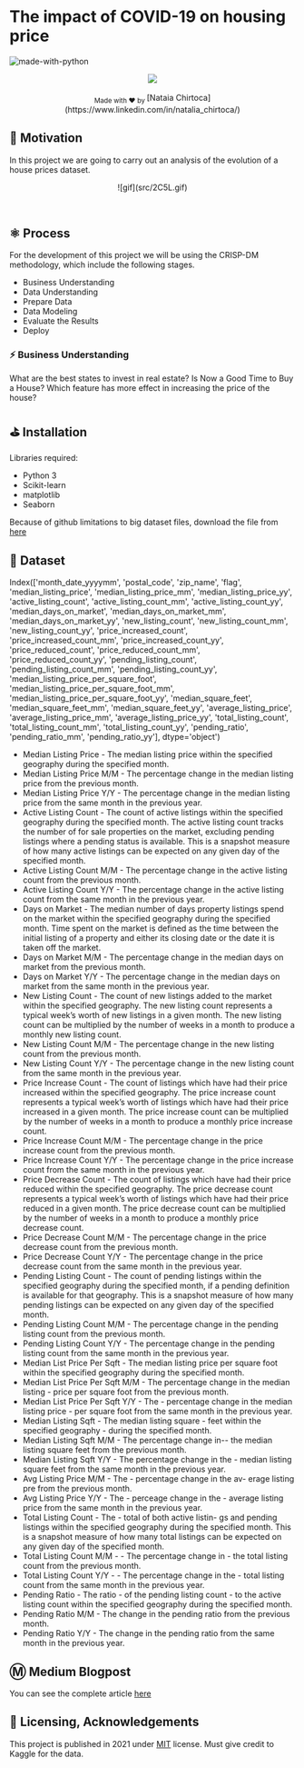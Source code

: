 # The impact of COVID-19 on housing price

![made-with-python](https://img.shields.io/badge/Made%20with-Python3-brightgreen)

<!-- primary badges -------------------------------------->
<p align="center">
  <img src='https://img.shields.io/badge/Made%20with-Python3-brightgreen' />
</p>

<div align="center">
  <sub> Made with ❤︎ by </sub> [Nataia Chirtoca] (https://www.linkedin.com/in/natalia_chirtoca/)
</div>

## 🌻 Motivation
In this project we are going to carry out an analysis of the evolution of a house prices dataset. 
<p align='center'>
     ![gif](src/2C5L.gif)
</p>
<br/>

## ⚛ Process
For the development of this project we will be using the CRISP-DM methodology, which include the following stages. 
 - Business Understanding 
 - Data Understanding 
 - Prepare Data 
 - Data Modeling 
 - Evaluate the Results 
 - Deploy

### ⚡ Business Understanding
What are the best states to invest in real estate?
Is Now a Good Time to Buy a House?
Which feature has more effect in increasing the price of the house?

## ⛳ Installation
Libraries required:
- Python 3
- Scikit-learn
- matplotlib
- Seaborn

Because of github limitations to big dataset files, download the file from [here](https://drive.google.com/file/d/1CoE7MhIeW89lvu6XhYiPBkb8RRm9eo7O/view?usp=sharing)

## 📙 Dataset
Index(['month_date_yyyymm', 'postal_code', 'zip_name', 'flag',
       'median_listing_price', 'median_listing_price_mm',
       'median_listing_price_yy', 'active_listing_count',
       'active_listing_count_mm', 'active_listing_count_yy',
       'median_days_on_market', 'median_days_on_market_mm',
       'median_days_on_market_yy', 'new_listing_count', 'new_listing_count_mm',
       'new_listing_count_yy', 'price_increased_count',
       'price_increased_count_mm', 'price_increased_count_yy',
       'price_reduced_count', 'price_reduced_count_mm',
       'price_reduced_count_yy', 'pending_listing_count',
       'pending_listing_count_mm', 'pending_listing_count_yy',
       'median_listing_price_per_square_foot',
       'median_listing_price_per_square_foot_mm',
       'median_listing_price_per_square_foot_yy', 'median_square_feet',
       'median_square_feet_mm', 'median_square_feet_yy',
       'average_listing_price', 'average_listing_price_mm',
       'average_listing_price_yy', 'total_listing_count',
       'total_listing_count_mm', 'total_listing_count_yy', 'pending_ratio',
       'pending_ratio_mm', 'pending_ratio_yy'],
      dtype='object')

 - Median Listing Price	 -  The median listing price within the specified geography during the specified month.
 - Median Listing Price M/M	 - The percentage change in the median listing price from the previous month.
 - Median Listing Price Y/Y	 - The percentage change in the median listing price from the same month in the previous year.
 - Active Listing Count	 - The count of active listings within the specified geography during the specified month. The active listing count tracks the number of for sale properties on the market, excluding pending listings where a pending status is available. This is a snapshot measure of how many active listings can be expected on any given day of the specified month.
 - Active Listing Count M/M	 - The percentage change in the active listing count from the previous month.
 - Active Listing Count Y/Y	 - The percentage change in the active listing count from the same month in the previous year.
 - Days on Market	 - The median number of days property listings spend on the market within the specified geography during the specified month. Time spent on the market is defined as the time between the initial listing of a property and either its closing date or the date it is taken off the market.
 - Days on Market M/M	- The percentage change in the median days on market from the previous month.
 - Days on Market Y/Y	- The percentage change in the median days on market from the same month in the previous year.
 - New Listing Count	- The count of new listings added to the market within the specified geography. The new listing count represents a typical week’s worth of new listings in a given month. The new listing count can be multiplied by the number of weeks in a month to produce a monthly new listing count.
 - New Listing Count M/M	- The percentage change in the new listing count from the previous month.
 - New Listing Count Y/Y	- The percentage change in the new listing count from the same month in the previous year.
 - Price Increase Count	- The count of listings which have had their price increased within the specified geography. The price increase count represents a typical week’s worth of listings which have had their price increased in a given month. The price increase count can be multiplied by the number of weeks in a month to produce a monthly price increase count.
 - Price Increase Count M/M	- The percentage change in the price increase count from the previous month.
 - Price Increase Count Y/Y	- The percentage change in the price increase count from the same month in the previous year.
 - Price Decrease Count	- The count of listings which have had their price reduced within the specified geography. The price decrease count represents a typical week’s worth of listings which have had their price reduced in a given month. The price decrease count can be multiplied by the number of weeks in a month to produce a monthly price decrease count.
 - Price Decrease Count M/M	- The percentage change in the price decrease count from the previous month.
 - Price Decrease Count Y/Y	- The percentage change in the price decrease count from the same month in the previous year.
 - Pending Listing Count	- The count of pending listings within the specified geography during the specified month, if a pending definition is available for that geography. This is a snapshot measure of how many pending listings can be expected on any given day of the specified month.
 - Pending Listing Count M/M	- The percentage change in the pending listing count from the previous month.
 - Pending Listing Count Y/Y	- The percentage change in the pending listing count from the same month in the previous year.
 - Median List Price Per Sqft	- The median listing price per square foot within the specified geography during the specified month.
 - Median List Price Per Sqft M/M	- The percentage change in the median listing - price per square foot from the previous month.
 - Median List Price Per Sqft Y/Y	- The - percentage change in the median listing price - per square foot from the same month in the previous year.
 - Median Listing Sqft	- The median listing square - feet within the specified geography - during the specified month.
 - Median Listing Sqft M/M	- The percentage change in--   the median listing square feet from the previous month.
 - Median Listing Sqft Y/Y	- The percentage change in the - median listing square feet from the same month in the previous year.
 - Avg Listing Price M/M	- The - percentage change in the av- erage listing pre from the previous month.
 - Avg Listing Price Y/Y	- The - perceage change in the - average listing price from the same month in the previous year.
 - Total Listing Count	- The - total of both active listin- gs and pending listings within the specified geography during the specified month. This is a snapshot measure of how many total listings can be expected on any given day of the specified month.
 - Total Listing Count M/M	- - The percentage change in - the total listing count from the previous month.
 - Total Listing Count Y/Y	- - The percentage change in the - total listing count from the same month in the previous year.
 - Pending Ratio	- The ratio - of the pending listing count - to the active listing count within the specified geography during the specified month.
 - Pending Ratio M/M	- The change in the pending ratio from the previous month.
 - Pending Ratio Y/Y	- The change in the pending ratio from the same month in the previous year.

## Ⓜ️ Medium Blogpost
You can see the complete article [here](https://medium.com/@chirtoca.natalia/covid-19-and-real-estate-b33321491ce6)

## 🙏 Licensing, Acknowledgements
This project is published in 2021 under [MIT](https://es.wikipedia.org/wiki/Licencia_MIT) license.
Must give credit to Kaggle for the data.

